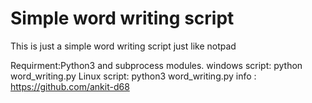 # Simple word writing script
This is just a simple word writing script  just like notpad
               
Requirment:Python3 and subprocess modules.
windows script: python word_writing.py
Linux script: python3 word_writing.py
info : https://github.com/ankit-d68


